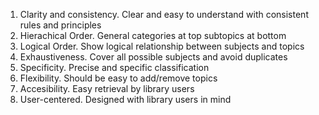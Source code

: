 1. Clarity and consistency. Clear and easy to understand with consistent rules and principles
2. Hierachical Order. General categories at top subtopics at bottom
3. Logical Order. Show logical relationship between subjects and topics
4. Exhaustiveness. Cover all possible subjects and avoid duplicates
5. Specificity. Precise and specific classification
6. Flexibility. Should be easy to add/remove topics
7. Accesibility. Easy retrieval by library users
8. User-centered. Designed with library users in mind
